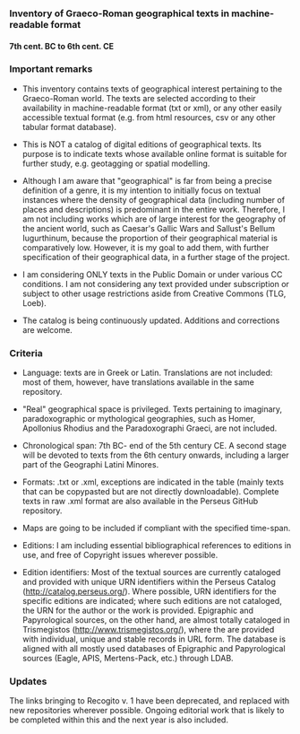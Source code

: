 ### Inventory of Graeco-Roman geographical texts in machine-readable format 
#### 7th cent. BC to 6th cent. CE 

### Important remarks

* This inventory contains texts of geographical interest pertaining to the Graeco-Roman world. The texts are selected according to their availability in machine-readable format (txt or xml), or any other easily accessible textual format (e.g. from html resources, csv or any other tabular format database). 

* This is NOT a catalog of digital editions of geographical texts. Its purpose is to indicate texts whose available online format is suitable for further study, e.g. geotagging or spatial modelling. 

* Although I am aware that "geographical" is far from being a precise definition of a genre, it is my intention to initially focus on textual instances where the density of geographical data (including number of places and descriptions) is predominant in the entire work. Therefore, I am not including works which are of large interest for the geography of the ancient world, such as Caesar's Gallic Wars and Sallust's Bellum Iugurthinum, because the proportion of their geographical material is comparatively low. However, it is my goal to add them, with further specification of their geographical data, in a further stage of the project.   

* I am considering ONLY texts in the Public Domain or under various CC conditions. I am not considering any text provided under subscription or subject to other usage restrictions aside from Creative Commons (TLG, Loeb).
  
* The catalog is being continuously updated. Additions and corrections are welcome. 

### Criteria 

- Language: texts are in Greek or Latin. Translations are not included: most of them, however, have translations available in the same repository. 

- "Real" geographical space is privileged. Texts pertaining to imaginary, paradoxographic or mythological geographies, such as Homer, Apollonius Rhodius and the Paradoxographi Graeci, are not included. 

- Chronological span: 7th BC- end of the 5th century CE. A second stage will be devoted to texts from the 6th century onwards, including a larger part of the Geographi Latini Minores. 

- Formats: .txt or .xml, exceptions are indicated in the table (mainly texts that can be copypasted but are not directly downloadable). Complete texts in raw .xml format are also available in the Perseus GitHub repository. 

- Maps are going to be included if compliant with the specified time-span. 

- Editions: I am including essential bibliographical references to editions in use, and free of Copyright issues wherever possible. 

- Edition identifiers: Most of the textual sources are currently cataloged and provided with unique URN identifiers within the Perseus Catalog (http://catalog.perseus.org/). Where possible, URN identifiers for the specific editions are indicated; where such editions are not cataloged, the URN for the author or the work is provided. Epigraphic and Papyrological sources, on the other hand, are almost totally cataloged in Trismegistos (http://www.trismegistos.org/), where the are provided with individual, unique and stable records in URL form. The database is aligned with all mostly used databases of Epigraphic and Papyrological sources (Eagle, APIS, Mertens-Pack, etc.) through LDAB. 

### Updates

The links bringing to Recogito v. 1 have been deprecated, and replaced with new repositories wherever possible. 
Ongoing editorial work that is likely to be completed within this and the next year is also included. 








